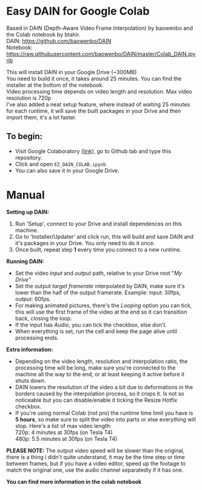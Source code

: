 # Easy DAIN for Google Colab

Based in DAIN (Depth-Aware Video Frame Interpolation) by baowenbo and the Colab notebook by btahir.
<br>DAIN: https://github.com/baowenbo/DAIN
<br>Notebook: https://raw.githubusercontent.com/baowenbo/DAIN/master/Colab_DAIN.ipynb

This will install DAIN in your Google Drive (~300MB)
<br>You need to build it once, it takes around 25 minutes. You can find the installer at the bottom of the notebook.
<br>Video processing time depends on video length and resolution. Max video resolution is 720p
<br>I've also added a neat setup feature, where instead of waiting 25 minutes for each runtime, it will save the built packages in your Drive and then import them, it's a lot faster.

## To begin:

* Visit Google Colaboratory (<a href="https://colab.research.google.com/" rel="nofollow">link</a>), go to Github tab and type this repository. 
* Click and open <code>EZ_DAIN_COLAB.ipynb</code>
* You can also save it in your Google Drive.

# Manual
**Setting up DAIN:**

1.   Run 'Setup', connect to your Drive and install dependences on this machine.
2.   Go to 'Installer/Updater' and click run, this will build and save DAIN and it's packages in your Drive. You only need to do it once.
3.   Once built, repeat step **1** every time you connect to a new runtime.

**Running DAIN:**


*   Set the video *input* and *output* path, relative to your Drive root "*My Drive"*
*   Set the output *target framerate* interpolated by DAIN, make sure it's lower than the half of the output framerate. Example: input: 30fps, output: 60fps.
*   For making animated pictures, there's the *Looping* option you can tick, this will use the first frame of the video at the end so it can transition back, closing the loop.
*   If the input has *Audio*, you can tick the checkbox, else don't.
*   When everything is set, run the cell and keep the page alive until processing ends.


**Extra information:**
*   Depending on the video length, resolution and interpolation ratio, the processing time will be long, make sure you're connected to the machine all the way to the end, or at least keeping it active before it shuts down.
*  DAIN lowers the resolution of the video a bit due to deformations in the borders caused by the interpolation process, so it crops it. Is not so noticeable but you can disable/enable it ticking the Resize Hotfix checkbox.
*  If you're using normal Colab (not pro) the runtime time limit you have is **5 hours**, so make sure to split the video into parts or else everything will stop. 
Here's a list of max video length:
   <br> 720p: 4 minutes at 30fps (on Tesla T4)
   <br> 480p: 5.5 minutes at 30fps (on Tesla T4)

**PLEASE NOTE:** The output video speed will be slower than the original, there is a thing i didn't quite understand, it may be the time step or time between frames, but if you have a video editor, speed up the footage to match the original one, use the audio channel separatedly if it has one.

**You can find more information in the colab notebook**

